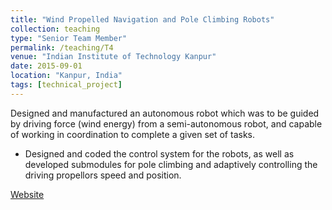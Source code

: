 ```yaml
---
title: "Wind Propelled Navigation and Pole Climbing Robots"
collection: teaching
type: "Senior Team Member"
permalink: /teaching/T4
venue: "Indian Institute of Technology Kanpur"
date: 2015-09-01
location: "Kanpur, India"
tags: [technical_project]
---
```


Designed and manufactured an autonomous robot which was to be guided by driving force (wind energy) from a semi-autonomous robot, and capable of working in coordination to complete a given set of tasks.
* Designed and coded the control system for the robots, as well as developed submodules for pole climbing and adaptively controlling the driving propellors speed and position.

[Website](http://students.iitk.ac.in/robocon/)